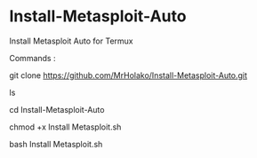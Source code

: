 # Install-Metasploit-Auto
Install Metasploit Auto for Termux

Commands :

git clone https://github.com/MrHolako/Install-Metasploit-Auto.git

ls

cd Install-Metasploit-Auto

chmod +x Install Metasploit.sh

bash Install Metasploit.sh
